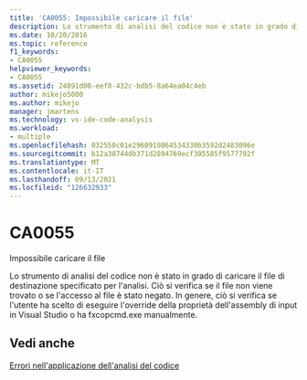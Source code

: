 ```yaml
---
title: 'CA0055: Impossibile caricare il file'
description: Lo strumento di analisi del codice non è stato in grado di caricare il file di destinazione specificato per l'analisi.
ms.date: 10/20/2016
ms.topic: reference
f1_keywords:
- CA0055
helpviewer_keywords:
- CA0055
ms.assetid: 24891d00-eef0-432c-bdb5-8a64ea04c4eb
author: mikejo5000
ms.author: mikejo
manager: jmartens
ms.technology: vs-ide-code-analysis
ms.workload:
- multiple
ms.openlocfilehash: 032550c01e2960910864534330b3592d2483096e
ms.sourcegitcommit: b12a38744db371d2894769ecf305585f9577792f
ms.translationtype: MT
ms.contentlocale: it-IT
ms.lasthandoff: 09/13/2021
ms.locfileid: "126632933"
---
```

# <a name="ca0055"></a>CA0055

Impossibile caricare il file

Lo strumento di analisi del codice non è stato in grado di caricare il file di destinazione specificato per l'analisi. Ciò si verifica se il file non viene trovato o se l'accesso al file è stato negato. In genere, ciò si verifica se l'utente ha scelto di eseguire l'override della proprietà dell'assembly di input in Visual Studio o ha fxcopcmd.exe manualmente.

## <a name="see-also"></a>Vedi anche
[Errori nell'applicazione dell'analisi del codice](../code-quality/code-analysis-application-errors.md)
